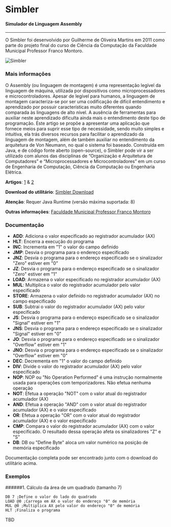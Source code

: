 # Simbler
#### Simulador de Linguagem Assembly
___

O Simbler foi desenvolvido por Guilherme de Oliveira Martins em 2011 como parte do projeto final do curso de Ciência da Computação da Faculdade Municipal Professor Franco Montoro. 

![Simbler](https://intercienciaesociedade.francomontoro.com.br/images/simbler2.jpg "Simbler")

### Mais informações
O Assembly (ou linguagem de montagem) é uma representação legível da linguagem de máquina, utilizada por dispositivos como microprocessadores e microcontroladores. Apesar de legível para humanos, a linguagem de montagem caracteriza-se por ser uma codificação de difícil entendimento e aprendizado por possuir características muito diferentes quando comparada às linguagens de alto nível. A ausência de ferramentas para auxiliar neste aprendizado dificulta ainda mais o entendimento deste tipo de programação. Este artigo se propõe a apresentar uma aplicação que fornece meios para suprir esse tipo de necessidade, sendo muito simples e intuitiva, ela trás diversos recursos para facilitar o aprendizado da linguagem de montagem, além de também auxiliar no entendimento da arquitetura de Von Neumann, no qual o sistema foi baseado. Construída em Java, e de código fonte aberto (open-source), o Simbler pode vir a ser utilizado com alunos das disciplinas de “Organização e Arquitetura de Computadores” e “Microprocessadores e Microcontroladores” em um curso de Engenharia de Computação, Ciência da Computação ou Engenharia Elétrica.
 
**Artigos**: [1](https://www.researchgate.net/publication/266260775_SIMBLER_-_UM_SIMULADOR_DE_LINGUAGEM_DE_MONTAGEM_DIDATICO_APLICADO_AO_ENSINO_DE_INFORMATICA) & [2](https://intercienciaesociedade.francomontoro.com.br/projetos/simbler/simbler.pdf)

**Download do utilitário**: [Simbler Download](https://intercienciaesociedade.francomontoro.com.br/projetos/simbler/simbler.zip)

**Atenção**: Requer Java Runtime (versão máxima suportada: 8)

**Outras informações**: [Faculdade Municipal Professor Franco Montoro](https://intercienciaesociedade.francomontoro.com.br/projetos/simbler/simbler.html)

### Documentação

- **ADD**: Adiciona o valor especificado ao registrador acumulador (AX)
- **HLT**: Encerra a execução do programa
- **INC**: Incrementa em "1" o valor do campo definido
- **JMP**: Desvia o programa para o endereço especificado
- **JNZ**: Desvia o programa para o endereço especificado se o sinalizador "Zero" estiver em "0"
- **JZ**: Desvia o programa para o endereço especificado se o sinalizador "Zero" estiver em "1" 
- **LOAD**: Armazena o valor especificado no registrador acumulador (AX)
- **MUL**: Multiplica o valor do registrador acumulador pelo valor especificado
- **STORE**: Armazena o valor definido no registrador acumulador (AX) no campo especificado
- **SUB**: Subtrai o valor do registrador acumulador (AX) pelo valor especificado
- **JS**: Desvia o programa para o endereço especificado se o sinalizador "Signal" estiver em "1"
- **JNS**: Desvia o programa para o endereço especificado se o sinalizador "Signal" estiver em "0"
- **JO**: Desvia o programa para o endereço especificado se o sinalizador "Overflow" estiver em "1"
- **JNO**: Desvia o programa para o endereço especificado se o sinalizador "Overflow" estiver em "0"
- **DEC**: Decrementa em "1" o valor do campo definido
- **DIV**: Divide o valor do registrador acumulador (AX) pelo valor especificado
- **NOP**: NOP ou "No Operation Performed" é uma instrução normalmente usada para operações com temporizadores. Não efetua nenhuma operação
- **NOT**: Efetua a operação "NOT" com o valor atual do registrador acumulador (AX)
- **AND**: Efetua a operação "AND" com o valor atual do registrador acumulador (AX) e o valor especificado
- **OR**: Efetua a operação "OR" com o valor atual do registrador acumulador (AX) e o valor especificado 
- **CMP**: Compara o valor do registrador acumulador (AX) com o valor especificado. O resultado dessa operação afeta os sinalizadores "Z" e "S"
- **DB**: DB ou "Define Byte" aloca um valor numérico na posição de memória especificado

Documentação completa pode ser encontrado junto com o download do utilitário acima.

### Exemplos

######1. Cálculo da área de um quadrado (tamanho 7)
```
DB 7 ;Define o valor do lado do quadrado
LOAD @0 ;Carrega em AX o valor do endereço "0" de memória
MUL @0 ;Multiplica AX pelo valor do endereço "0" de memória
HLT ;Finaliza o programa
```  

TBD